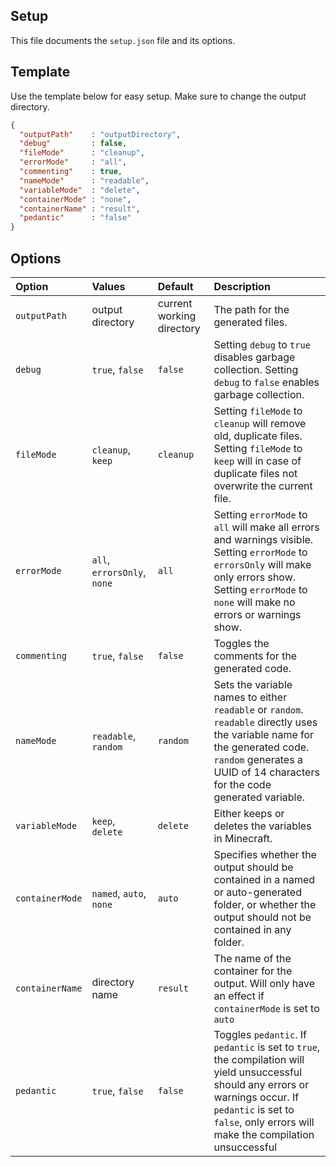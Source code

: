 ## Setup ##
This file documents the `setup.json` file and its options.
## Template
Use the template below for easy setup. Make sure to change the output directory.
```json
{
  "outputPath"    : "outputDirectory",
  "debug"         : false,
  "fileMode"      : "cleanup",
  "errorMode"     : "all",
  "commenting"    : true,
  "nameMode"      : "readable",
  "variableMode"  : "delete",
  "containerMode" : "none",
  "containerName" : "result",
  "pedantic"      : "false"
}
```

## Options


| **Option**      | **Values**         | **Default**                    | **Description**      |
|:----------------|:-------------------|:----------------------------|:---------------------|
| `outputPath`    | output directory   | current working directory | The path for the generated files. |
| `debug`         | `true`, `false`    | `false` | Setting `debug` to `true` disables garbage collection. Setting `debug` to `false` enables garbage collection. |
| `fileMode`      | `cleanup`, `keep`    | `cleanup` | Setting `fileMode` to `cleanup` will remove old, duplicate files. Setting `fileMode` to `keep` will in case of duplicate files not overwrite the current file. |
| `errorMode`     | `all`, `errorsOnly`, `none`    | `all` | Setting `errorMode` to `all` will make all errors and warnings visible. Setting `errorMode` to `errorsOnly` will make only errors show. Setting `errorMode` to `none` will make no errors or warnings show. |
| `commenting`    | `true`, `false`    | `false` | Toggles the comments for the generated code.  |
| `nameMode`      | `readable`, `random`    | `random` | Sets the variable names to either `readable` or `random`. `readable` directly uses the variable name for the generated code. `random` generates a UUID of 14 characters for the code generated variable. |
| `variableMode`  | `keep`, `delete`    | `delete` | Either keeps or deletes the variables in Minecraft.  |
| `containerMode` | `named`, `auto`, `none`| `auto` | Specifies whether the output should be contained in a named or auto-generated folder, or whether the output should not be contained in any folder.  |
| `containerName` | directory name | `result` | The name of the container for the output. Will only have an effect if `containerMode` is set to `auto`  |
| `pedantic` | `true`, `false` | `false` | Toggles `pedantic`. If `pedantic` is set to `true`, the compilation will yield unsuccessful should any errors or warnings occur. If `pedantic` is set to `false`, only errors will make the compilation unsuccessful  |
